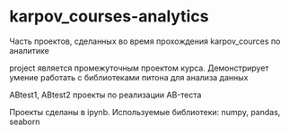 # karpov_courses-analytics
Часть проектов, сделанных во время прохождения karpov_cources по аналитике 

project является промежуточным проектом курса. Демонстрирует умение работать с библиотеками питона для анализа данных

ABtest1, ABtest2 проекты по реализации AB-теста

Проекты сделаны в ipynb. Используемые библиотеки: numpy, pandas, seaborn
